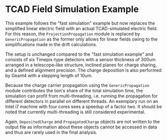 # TCAD Field Simulation Example

This example follows the "fast simulation" example but now replaces the simplified linear electric field with an actual TCAD-simulated electric field. For this reason, the `ProjectionPropagation` module is replaced by `GenericPropagation` as the former only allows for linear fields owing to the simplifications made in the drift calculations.

The setup is unchanged compared to the "fast simulation example" and consists of six Timepix-type detectors with a sensor thickness of 300um arranged in a telescope-like structure, inclined planes for charge sharing, and a defined alignment precision. The charge deposition is also performed by Geant4 with a stepping length of 10um.

Because the charge carrier propagation using the `GenericPropagation` module contributes the lion's share of the total simulation time, the simulation can profit from multi-threading, i.e. running the propagation for different detectors in parallel on different threads. An exemplary run on an Intel i7 machine with four cores sees a speedup of a factor two. It should be noted that currently multi-threading is still considered experimental.

Again, `DepositedCharge` and `PropagatedCharge` objects are not written to the output file as information about these objects cannot be accessed in data and thus are rarely used in the final analysis.
